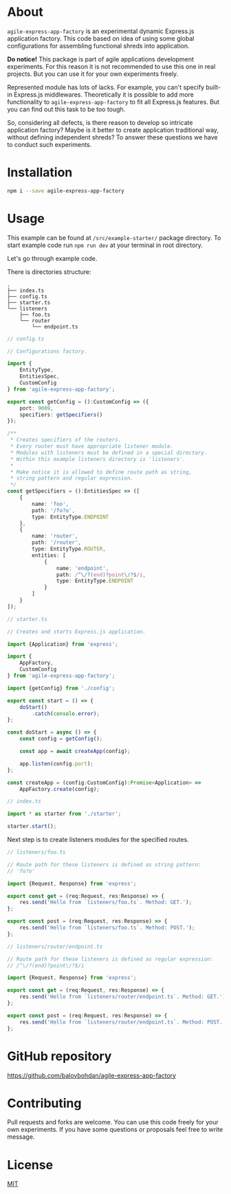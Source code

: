 # About
`agile-express-app-factory` is an experimental dynamic Express.js application factory.
This code based on idea of using some global configurations for assembling functional
shreds into application.

**Do notice!** This package is part of agile applications development experiments. For this reason it is
not recommended to use this one in real projects. But you can use it for your own experiments freely.

Represented module has lots of lacks. For example, you can't specify built-in Express.js middlewares.
Theoretically it is possible to add more functionality to `agile-express-app-factory` to fit
all Express.js features. But you can find out this task to be too tough.

So, considering all defects, is there reason to develop so intricate application factory?
Maybe is it better to create application traditional way, without defining independent shreds?
To answer these questions we have to conduct such experiments.

# Installation
```bash
npm i --save agile-express-app-factory
```

# Usage
This example can be found at `/src/example-starter/` package directory.
To start example code run `npm run dev` at your terminal in root directory.

Let's go through example code.

There is directories structure:

```
.
├── index.ts
├── config.ts
├── starter.ts
└── listeners
    ├── foo.ts
    └── router
        └── endpoint.ts
```

```typescript
// config.ts

// Configurations factory.

import {
    EntityType,
    EntitiesSpec,
    CustomConfig
} from 'agile-express-app-factory';

export const getConfig = ():CustomConfig => ({
    port: 9009,
    specifiers: getSpecifiers()
});

/**
 * Creates specifiers of the routers.
 * Every router must have appropriate listener module.
 * Modules with listeners must be defined in a special directory.
 * Within this example listeners directory is 'listeners'.
 * 
 * Make notice it is allowed to define route path as string,
 * string pattern and regular expression.
 */
const getSpecifiers = ():EntitiesSpec => ([
    {
        name: 'foo',
        path: '/fo?o',
        type: EntityType.ENDPOINT
    },
    {
        name: 'router',
        path: '/router',
        type: EntityType.ROUTER,
        entities: [
            {
                name: 'endpoint',
                path: /^\/?(end)?point\/?$/i,
                type: EntityType.ENDPOINT
            }
        ]
    }
]);
```

```typescript
// starter.ts

// Creates and starts Express.js application.

import {Application} from 'express';

import {
    AppFactory,
    CustomConfig
} from 'agile-express-app-factory';

import {getConfig} from './config';

export const start = () => {
    doStart()
        .catch(console.error);
};

const doStart = async () => {
    const config = getConfig();

    const app = await createApp(config);

    app.listen(config.port);
};

const createApp = (config:CustomConfig):Promise<Application> =>
    AppFactory.create(config);
```

```typescript
// index.ts

import * as starter from './starter';

starter.start();
```

Next step is to create listeners modules for the specified routes.

```typescript
// listeners/foo.ts

// Route path for these listeners is defined as string pattern:
// 'fo?o'

import {Request, Response} from 'express';

export const get = (req:Request, res:Response) => {
    res.send('Hello from `listeners/foo.ts`. Method: GET.');
};

export const post = (req:Request, res:Response) => {
    res.send('Hello from `listeners/foo.ts`. Method: POST.');
};
```

```typescript
// listeners/router/endpoint.ts

// Route path for these listeners is defined as regular expression:
// /^\/?(end)?point\/?$/i

import {Request, Response} from 'express';

export const get = (req:Request, res:Response) => {
    res.send('Hello from `listeners/router/endpoint.ts`. Method: GET.');
};

export const post = (req:Request, res:Response) => {
    res.send('Hello from `listeners/router/endpoint.ts`. Method: POST.');
};
```

# GitHub repository
https://github.com/balovbohdan/agile-express-app-factory

# Contributing
Pull requests and forks are welcome. You can use this code freely for your own experiments.
If you have some questions or proposals feel free to write message.

# License
[MIT](https://choosealicense.com/licenses/mit/)
